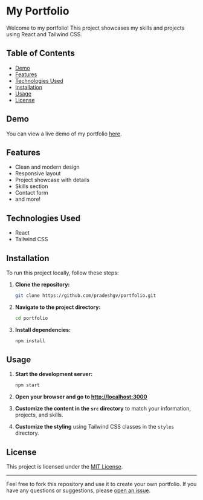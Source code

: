 # My Portfolio

Welcome to my portfolio! This project showcases my skills and projects using React and Tailwind CSS.

## Table of Contents

-   [Demo](#demo)
-   [Features](#features)
-   [Technologies Used](#technologies-used)
-   [Installation](#installation)
-   [Usage](#usage)
-   [License](#license)

## Demo

You can view a live demo of my portfolio [here](https://pradeshgv.netlify.app/).

## Features

-   Clean and modern design
-   Responsive layout
-   Project showcase with details
-   Skills section
-   Contact form
-   and more!

## Technologies Used

-   React
-   Tailwind CSS

## Installation

To run this project locally, follow these steps:

1. **Clone the repository:**

    ```bash
    git clone https://github.com/pradeshgv/portfolio.git
    ```

2. **Navigate to the project directory:**

    ```bash
    cd portfolio
    ```

3. **Install dependencies:**

    ```bash
    npm install
    ```

## Usage

1. **Start the development server:**

    ```bash
    npm start
    ```

2. **Open your browser and go to [http://localhost:3000](http://localhost:3000)**

3. **Customize the content in the `src` directory** to match your information, projects, and skills.

4. **Customize the styling** using Tailwind CSS classes in the `styles` directory.

## License

This project is licensed under the [MIT License](LICENSE).

---

Feel free to fork this repository and use it to create your own portfolio. If you have any questions or suggestions, please [open an issue](https://github.com/pradeshgv/portfolio/issues).
